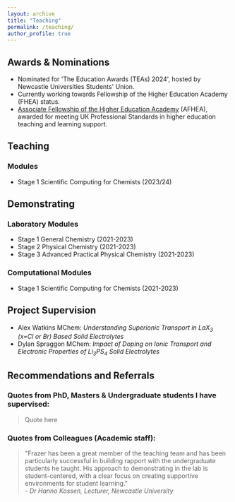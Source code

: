 ```yaml
---
layout: archive
title: "Teaching"
permalink: /teaching/
author_profile: true
---
```


## Awards & Nominations
- Nominated for 'The Education Awards (TEAs) 2024', hosted by Newcastle Universities Students' Union.
- Currently working towards Fellowship of the Higher Education Academy (FHEA) status.
- [Associate Fellowship of the Higher Education Academy](https://fforrester.github.io/files/Frazer%20Forrester%20-%20Associate%20Fellowship.pdf) (AFHEA), awarded for meeting UK Professional Standards in higher education teaching and learning support.

## Teaching
### Modules
- Stage 1 Scientific Computing for Chemists (2023/24)

## Demonstrating
### Laboratory Modules
- Stage 1 General Chemistry (2021-2023)
- Stage 2 Physical Chemistry (2021-2023)
- Stage 3 Advanced Practical Physical Chemistry (2021-2023)

### Computational Modules
- Stage 1 Scientific Computing for Chemists (2021-2023)

## Project Supervision
- Alex Watkins MChem: _Understanding Superionic Transport in LaX<sub>3</sub> (x=Cl or Br) Based Solid Electrolytes_
- Dylan Spraggon MChem: _Impact of Doping on Ionic Transport and Electronic Properties of Li<sub>3</sub>PS<sub>4</sub> Solid Electrolytes_

## Recommendations and Referrals
### Quotes from PhD, Masters & Undergraduate students I have supervised:
> Quote here <!-- Person -->

### Quotes from Colleagues (Academic staff):
> "Frazer has been a great member of the teaching team and has been particularly successful in building rapport with the undergraduate students he taught. His approach to demonstrating in the lab is student-centered, with a clear focus on creating supportive environments for student learning."  
> *- Dr Hanno Kossen, Lecturer, Newcastle University*
